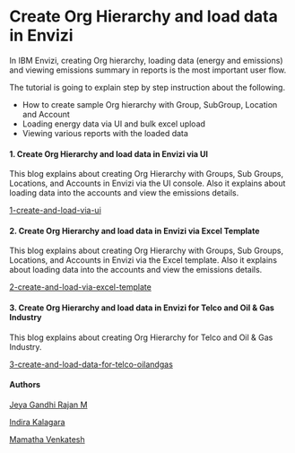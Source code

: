 # Create Org Hierarchy and load data in Envizi

In IBM Envizi, creating Org hierarchy, loading data (energy and emissions) and viewing emissions summary in reports is the most important user flow.

The tutorial is going to explain step by step instruction about the following.
- How to create sample Org hierarchy with Group, SubGroup, Location and Account
- Loading energy data via UI and bulk excel upload
- Viewing various reports with the loaded data

#### 1. Create Org Hierarchy and load data in Envizi via UI

This blog explains about creating Org Hierarchy with Groups, Sub Groups, Locations, and Accounts in Envizi via the UI console. Also it explains about loading data into the accounts and view the emissions details.

[1-create-and-load-via-ui](./1-create-and-load-via-ui/)

#### 2. Create Org Hierarchy and load data in Envizi via Excel Template

This blog explains about creating Org Hierarchy with Groups, Sub Groups, Locations, and Accounts in Envizi via the Excel template. Also it explains about loading data into the accounts and view the emissions details.

[2-create-and-load-via-excel-template](./2-create-and-load-via-excel-template/)

#### 3. Create Org Hierarchy and load data in Envizi for Telco and Oil & Gas Industry

This blog explains about creating Org Hierarchy for Telco and Oil & Gas Industry.

[3-create-and-load-data-for-telco-oilandgas](./3-create-and-load-data-for-telco-oilandgas/)

#### Authors
 [Jeya Gandhi Rajan M](https://community.ibm.com/community/user/envirintel/people/jeya-gandhi-rajan-m1)

 [Indira Kalagara](https://community.ibm.com/community/user/envirintel/people/indira-kumari-kalagara1)

 [Mamatha Venkatesh](https://community.ibm.com/community/user/envirintel/network/members/profile?UserKey=813a3553-d5cc-4b76-9970-ed40f865cb31)